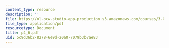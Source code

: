 ```yaml
---
content_type: resource
description: ''
file: https://ol-ocw-studio-app-production.s3.amazonaws.com/courses/3-064-polymer-engineering-fall-2003/5c9d36b282786e9d20a07079b3b7ae83_p4_6.pdf
file_type: application/pdf
resourcetype: Document
title: p4_6.pdf
uid: 5c9d36b2-8278-6e9d-20a0-7079b3b7ae83
---
```

